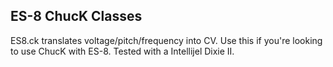 ES-8 ChucK Classes
------------------

ES8.ck translates voltage/pitch/frequency into CV. Use this if you're looking to use ChucK with ES-8. Tested with a Intellijel Dixie II.
